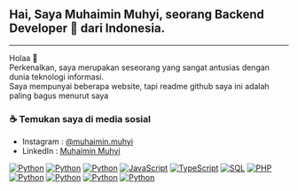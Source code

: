 <h2><strong>Hai, Saya Muhaimin Muhyi, seorang Backend Developer 🚀 dari Indonesia.</strong></h2>

---

<p dir="auto">Holaa 👋<br>
Perkenalkan, saya merupakan seseorang yang sangat antusias dengan dunia teknologi informasi.<br>
Saya mempunyai beberapa website, tapi readme github saya ini adalah paling bagus menurut saya<br></p>
<h3>☕ Temukan saya di media sosial</h3>
<ul>
  <li>Instagram : <a href="https://www.instagram.com/muhaimin.muhyi/">@muhaimin.muhyi</a></li>
  <li>LinkedIn : <a href="www.linkedin.com/in/muhaiminmuhyi">Muhaimin Muhyi</a></li>
</ul>
<p dir="auto">
<a target="_blank" rel="noopener noreferrer" href="https://camo.githubusercontent.com/c93120a8c79e8065f658adb1cbf8d08500daf68b98561b3813509d62dac6c13f/68747470733a2f2f696d672e736869656c64732e696f2f62616467652f2d4875676f2d3030303f266c6f676f3d4875676f"><img src="https://camo.githubusercontent.com/c93120a8c79e8065f658adb1cbf8d08500daf68b98561b3813509d62dac6c13f/68747470733a2f2f696d672e736869656c64732e696f2f62616467652f2d4875676f2d3030303f266c6f676f3d4875676f" alt="Python" data-canonical-src="https://img.shields.io/badge/-Hugo-000?&amp;logo=Hugo" style="max-width: 100%;"></a>
<a target="_blank" rel="noopener noreferrer" href="https://camo.githubusercontent.com/90f791c4dfcb39edc413deb0042ad8fe44ebc551a1840310f3aaae2e6a0c4159/68747470733a2f2f696d672e736869656c64732e696f2f62616467652f2d426f6f7473747261702d3030303f266c6f676f3d426f6f747374726170"><img src="https://camo.githubusercontent.com/90f791c4dfcb39edc413deb0042ad8fe44ebc551a1840310f3aaae2e6a0c4159/68747470733a2f2f696d672e736869656c64732e696f2f62616467652f2d426f6f7473747261702d3030303f266c6f676f3d426f6f747374726170" alt="Python" data-canonical-src="https://img.shields.io/badge/-Bootstrap-000?&amp;logo=Bootstrap" style="max-width: 100%;"></a>
<a target="_blank" rel="noopener noreferrer" href="https://camo.githubusercontent.com/04305678953741d5643015d7a404433eb42170001b02bbe9ff701477ec52afb5/68747470733a2f2f696d672e736869656c64732e696f2f62616467652f2d507974686f6e2d3030303f266c6f676f3d507974686f6e"><img src="https://camo.githubusercontent.com/04305678953741d5643015d7a404433eb42170001b02bbe9ff701477ec52afb5/68747470733a2f2f696d672e736869656c64732e696f2f62616467652f2d507974686f6e2d3030303f266c6f676f3d507974686f6e" alt="Python" data-canonical-src="https://img.shields.io/badge/-Python-000?&amp;logo=Python" style="max-width: 100%;"></a>
<a target="_blank" rel="noopener noreferrer" href="https://camo.githubusercontent.com/e05eaf8bb60da08c9b55036474c4e1f86a4c9ce6e3360d43cc97335309dba6b0/68747470733a2f2f696d672e736869656c64732e696f2f62616467652f2d4a6176615363726970742d3030303f266c6f676f3d4a617661536372697074"><img src="https://camo.githubusercontent.com/e05eaf8bb60da08c9b55036474c4e1f86a4c9ce6e3360d43cc97335309dba6b0/68747470733a2f2f696d672e736869656c64732e696f2f62616467652f2d4a6176615363726970742d3030303f266c6f676f3d4a617661536372697074" alt="JavaScript" data-canonical-src="https://img.shields.io/badge/-JavaScript-000?&amp;logo=JavaScript" style="max-width: 100%;"></a>
<a target="_blank" rel="noopener noreferrer" href="https://camo.githubusercontent.com/f412dbe126f71baea74585093292e4083cb6cd113b69219c66fe66ec8f1e5d89/68747470733a2f2f696d672e736869656c64732e696f2f62616467652f2d5461696c77696e642d3030303f266c6f676f3d5461696c77696e64435353"><img src="https://camo.githubusercontent.com/f412dbe126f71baea74585093292e4083cb6cd113b69219c66fe66ec8f1e5d89/68747470733a2f2f696d672e736869656c64732e696f2f62616467652f2d5461696c77696e642d3030303f266c6f676f3d5461696c77696e64435353" alt="TypeScript" data-canonical-src="https://img.shields.io/badge/-Tailwind-000?&amp;logo=TailwindCSS" style="max-width: 100%;"></a>
<a target="_blank" rel="noopener noreferrer" href="https://camo.githubusercontent.com/422b7d11cd05e19b7babf871463926d398edd865010697563273bb471c5e42bd/68747470733a2f2f696d672e736869656c64732e696f2f62616467652f2d4a6176612d3030303f266c6f676f3d4a617661"><img src="https://camo.githubusercontent.com/422b7d11cd05e19b7babf871463926d398edd865010697563273bb471c5e42bd/68747470733a2f2f696d672e736869656c64732e696f2f62616467652f2d4a6176612d3030303f266c6f676f3d4a617661" alt="SQL" data-canonical-src="https://img.shields.io/badge/-Java-000?&amp;logo=Java" style="max-width: 100%;"></a>
<a target="_blank" rel="noopener noreferrer" href="https://camo.githubusercontent.com/3a5f344717af1fa0b25064cf90a1a0d7105e022020a91dd8d1f51c0846f93ec2/68747470733a2f2f696d672e736869656c64732e696f2f62616467652f2d5048502d3030303f266c6f676f3d504850"><img src="https://camo.githubusercontent.com/3a5f344717af1fa0b25064cf90a1a0d7105e022020a91dd8d1f51c0846f93ec2/68747470733a2f2f696d672e736869656c64732e696f2f62616467652f2d5048502d3030303f266c6f676f3d504850" alt="PHP" data-canonical-src="https://img.shields.io/badge/-PHP-000?&amp;logo=PHP" style="max-width: 100%;"></a>
<a target="_blank" rel="noopener noreferrer" href="https://camo.githubusercontent.com/88cf766a2009342ae062948a5f1a72df9f58be2fa44e330c4e29f00920658125/68747470733a2f2f696d672e736869656c64732e696f2f62616467652f2d446172742d3030303f266c6f676f3d44617274"><img src="https://camo.githubusercontent.com/88cf766a2009342ae062948a5f1a72df9f58be2fa44e330c4e29f00920658125/68747470733a2f2f696d672e736869656c64732e696f2f62616467652f2d446172742d3030303f266c6f676f3d44617274" alt="Python" data-canonical-src="https://img.shields.io/badge/-Dart-000?&amp;logo=Dart" style="max-width: 100%;"></a>
<a target="_blank" rel="noopener noreferrer" href="https://camo.githubusercontent.com/467ddb9dbcc4d99c0a65bb5b13ccd876c3a55b5a3a813b4afdae56ba382dc528/68747470733a2f2f696d672e736869656c64732e696f2f62616467652f2d416e64726f69642d3030303f266c6f676f3d416e64726f6964"><img src="https://camo.githubusercontent.com/467ddb9dbcc4d99c0a65bb5b13ccd876c3a55b5a3a813b4afdae56ba382dc528/68747470733a2f2f696d672e736869656c64732e696f2f62616467652f2d416e64726f69642d3030303f266c6f676f3d416e64726f6964" alt="Python" data-canonical-src="https://img.shields.io/badge/-Android-000?&amp;logo=Android" style="max-width: 100%;"></a>
<a target="_blank" rel="noopener noreferrer" href="https://camo.githubusercontent.com/bf4d29b25aac2d234a379d3d1ab30d32e3c31b32b58504f7f5da9bf52512c8e6/68747470733a2f2f696d672e736869656c64732e696f2f62616467652f2d417263684c696e75782d3030303f266c6f676f3d417263684c696e7578"><img src="https://camo.githubusercontent.com/bf4d29b25aac2d234a379d3d1ab30d32e3c31b32b58504f7f5da9bf52512c8e6/68747470733a2f2f696d672e736869656c64732e696f2f62616467652f2d417263684c696e75782d3030303f266c6f676f3d417263684c696e7578" alt="Python" data-canonical-src="https://img.shields.io/badge/-ArchLinux-000?&amp;logo=ArchLinux" style="max-width: 100%;"></a>
<a target="_blank" rel="noopener noreferrer" href="https://camo.githubusercontent.com/1455d9028f0c98a54e54a5cf4135ae01e4f9044b317eaa62b1a24ee021dfdd1f/68747470733a2f2f696d672e736869656c64732e696f2f62616467652f2d4669676d612d3030303f266c6f676f3d4669676d61"><img src="https://camo.githubusercontent.com/1455d9028f0c98a54e54a5cf4135ae01e4f9044b317eaa62b1a24ee021dfdd1f/68747470733a2f2f696d672e736869656c64732e696f2f62616467652f2d4669676d612d3030303f266c6f676f3d4669676d61" alt="Python" data-canonical-src="https://img.shields.io/badge/-Figma-000?&amp;logo=Figma" style="max-width: 100%;"></a>
</p>
